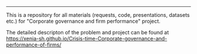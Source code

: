 ---
This is a repository for all materials (requests, code, presentations, datasets etc.) for "Corporate governance and firm performance" project. </br> 

The detailed descripton of the problem and project can be found at https://xenia-sh.github.io/Crisis-time-Corporate-governance-and-performance-of-firms/

